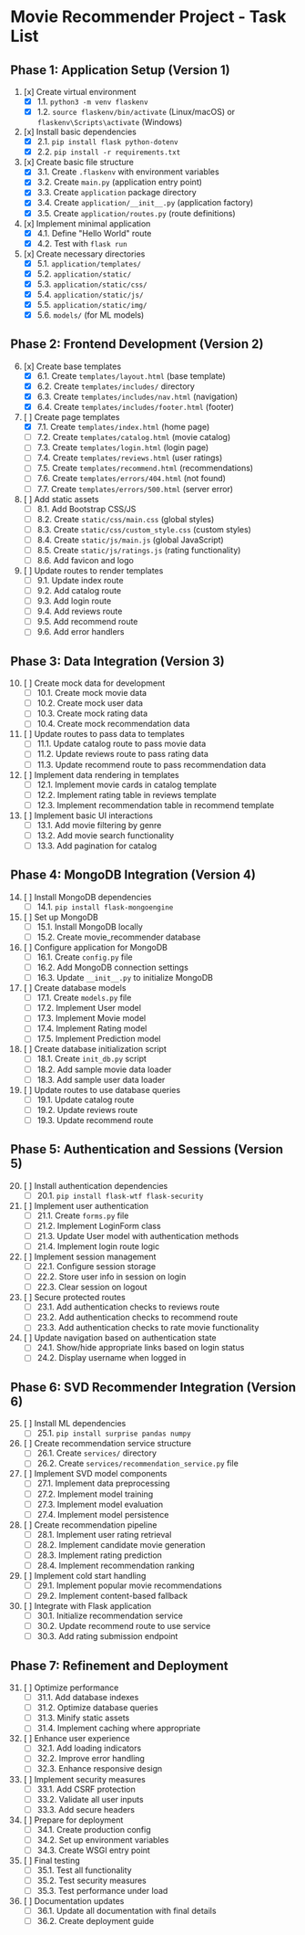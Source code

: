 # Movie Recommender Project - Task List

## Phase 1: Application Setup (Version 1)

1. [x] Create virtual environment
   - [x] 1.1. `python3 -m venv flaskenv`
   - [x] 1.2. `source flaskenv/bin/activate` (Linux/macOS) or `flaskenv\Scripts\activate` (Windows)

2. [x] Install basic dependencies
   - [x] 2.1. `pip install flask python-dotenv`
   - [x] 2.2. `pip install -r requirements.txt`

3. [x] Create basic file structure
   - [x] 3.1. Create `.flaskenv` with environment variables
   - [x] 3.2. Create `main.py` (application entry point)
   - [x] 3.3. Create `application` package directory
   - [x] 3.4. Create `application/__init__.py` (application factory)
   - [x] 3.5. Create `application/routes.py` (route definitions)

4. [x] Implement minimal application
   - [x] 4.1. Define "Hello World" route
   - [x] 4.2. Test with `flask run`

5. [x] Create necessary directories
   - [x] 5.1. `application/templates/`
   - [x] 5.2. `application/static/`
   - [x] 5.3. `application/static/css/`
   - [x] 5.4. `application/static/js/`
   - [x] 5.5. `application/static/img/`
   - [x] 5.6. `models/` (for ML models)

## Phase 2: Frontend Development (Version 2)

6. [x] Create base templates
   - [x] 6.1. Create `templates/layout.html` (base template)
   - [x] 6.2. Create `templates/includes/` directory
   - [x] 6.3. Create `templates/includes/nav.html` (navigation)
   - [x] 6.4. Create `templates/includes/footer.html` (footer)

7. [ ] Create page templates
   - [x] 7.1. Create `templates/index.html` (home page)
   - [ ] 7.2. Create `templates/catalog.html` (movie catalog)
   - [ ] 7.3. Create `templates/login.html` (login page)
   - [ ] 7.4. Create `templates/reviews.html` (user ratings)
   - [ ] 7.5. Create `templates/recommend.html` (recommendations)
   - [ ] 7.6. Create `templates/errors/404.html` (not found)
   - [ ] 7.7. Create `templates/errors/500.html` (server error)

8. [ ] Add static assets
   - [ ] 8.1. Add Bootstrap CSS/JS
   - [ ] 8.2. Create `static/css/main.css` (global styles)
   - [ ] 8.3. Create `static/css/custom_style.css` (custom styles)
   - [ ] 8.4. Create `static/js/main.js` (global JavaScript)
   - [ ] 8.5. Create `static/js/ratings.js` (rating functionality)
   - [ ] 8.6. Add favicon and logo

9. [ ] Update routes to render templates
   - [ ] 9.1. Update index route
   - [ ] 9.2. Add catalog route
   - [ ] 9.3. Add login route
   - [ ] 9.4. Add reviews route
   - [ ] 9.5. Add recommend route
   - [ ] 9.6. Add error handlers

## Phase 3: Data Integration (Version 3)

10. [ ] Create mock data for development
    - [ ] 10.1. Create mock movie data
    - [ ] 10.2. Create mock user data
    - [ ] 10.3. Create mock rating data
    - [ ] 10.4. Create mock recommendation data

11. [ ] Update routes to pass data to templates
    - [ ] 11.1. Update catalog route to pass movie data
    - [ ] 11.2. Update reviews route to pass rating data
    - [ ] 11.3. Update recommend route to pass recommendation data

12. [ ] Implement data rendering in templates
    - [ ] 12.1. Implement movie cards in catalog template
    - [ ] 12.2. Implement rating table in reviews template
    - [ ] 12.3. Implement recommendation table in recommend template

13. [ ] Implement basic UI interactions
    - [ ] 13.1. Add movie filtering by genre
    - [ ] 13.2. Add movie search functionality
    - [ ] 13.3. Add pagination for catalog

## Phase 4: MongoDB Integration (Version 4)

14. [ ] Install MongoDB dependencies
    - [ ] 14.1. `pip install flask-mongoengine`

15. [ ] Set up MongoDB
    - [ ] 15.1. Install MongoDB locally
    - [ ] 15.2. Create movie_recommender database

16. [ ] Configure application for MongoDB
    - [ ] 16.1. Create `config.py` file
    - [ ] 16.2. Add MongoDB connection settings
    - [ ] 16.3. Update `__init__.py` to initialize MongoDB

17. [ ] Create database models
    - [ ] 17.1. Create `models.py` file
    - [ ] 17.2. Implement User model
    - [ ] 17.3. Implement Movie model
    - [ ] 17.4. Implement Rating model
    - [ ] 17.5. Implement Prediction model

18. [ ] Create database initialization script
    - [ ] 18.1. Create `init_db.py` script
    - [ ] 18.2. Add sample movie data loader
    - [ ] 18.3. Add sample user data loader

19. [ ] Update routes to use database queries
    - [ ] 19.1. Update catalog route
    - [ ] 19.2. Update reviews route
    - [ ] 19.3. Update recommend route

## Phase 5: Authentication and Sessions (Version 5)

20. [ ] Install authentication dependencies
    - [ ] 20.1. `pip install flask-wtf flask-security`

21. [ ] Implement user authentication
    - [ ] 21.1. Create `forms.py` file
    - [ ] 21.2. Implement LoginForm class
    - [ ] 21.3. Update User model with authentication methods
    - [ ] 21.4. Implement login route logic

22. [ ] Implement session management
    - [ ] 22.1. Configure session storage
    - [ ] 22.2. Store user info in session on login
    - [ ] 22.3. Clear session on logout

23. [ ] Secure protected routes
    - [ ] 23.1. Add authentication checks to reviews route
    - [ ] 23.2. Add authentication checks to recommend route
    - [ ] 23.3. Add authentication checks to rate movie functionality

24. [ ] Update navigation based on authentication state
    - [ ] 24.1. Show/hide appropriate links based on login status
    - [ ] 24.2. Display username when logged in

## Phase 6: SVD Recommender Integration (Version 6)

25. [ ] Install ML dependencies
    - [ ] 25.1. `pip install surprise pandas numpy`

26. [ ] Create recommendation service structure
    - [ ] 26.1. Create `services/` directory
    - [ ] 26.2. Create `services/recommendation_service.py` file

27. [ ] Implement SVD model components
    - [ ] 27.1. Implement data preprocessing
    - [ ] 27.2. Implement model training
    - [ ] 27.3. Implement model evaluation
    - [ ] 27.4. Implement model persistence

28. [ ] Create recommendation pipeline
    - [ ] 28.1. Implement user rating retrieval
    - [ ] 28.2. Implement candidate movie generation
    - [ ] 28.3. Implement rating prediction
    - [ ] 28.4. Implement recommendation ranking

29. [ ] Implement cold start handling
    - [ ] 29.1. Implement popular movie recommendations
    - [ ] 29.2. Implement content-based fallback

30. [ ] Integrate with Flask application
    - [ ] 30.1. Initialize recommendation service
    - [ ] 30.2. Update recommend route to use service
    - [ ] 30.3. Add rating submission endpoint

## Phase 7: Refinement and Deployment

31. [ ] Optimize performance
    - [ ] 31.1. Add database indexes
    - [ ] 31.2. Optimize database queries
    - [ ] 31.3. Minify static assets
    - [ ] 31.4. Implement caching where appropriate

32. [ ] Enhance user experience
    - [ ] 32.1. Add loading indicators
    - [ ] 32.2. Improve error handling
    - [ ] 32.3. Enhance responsive design

33. [ ] Implement security measures
    - [ ] 33.1. Add CSRF protection
    - [ ] 33.2. Validate all user inputs
    - [ ] 33.3. Add secure headers

34. [ ] Prepare for deployment
    - [ ] 34.1. Create production config
    - [ ] 34.2. Set up environment variables
    - [ ] 34.3. Create WSGI entry point

35. [ ] Final testing
    - [ ] 35.1. Test all functionality
    - [ ] 35.2. Test security measures
    - [ ] 35.3. Test performance under load

36. [ ] Documentation updates
    - [ ] 36.1. Update all documentation with final details
    - [ ] 36.2. Create deployment guide 